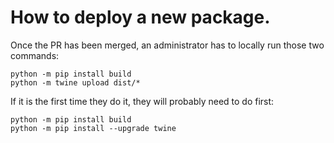 # How to deploy a new package.

Once the PR has been merged, an administrator has to locally run those two commands:

```
python -m pip install build
python -m twine upload dist/*
```

If it is the first time they do it, they will probably need to do first:
```
python -m pip install build
python -m pip install --upgrade twine
```